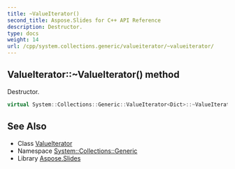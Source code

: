 ```yaml
---
title: ~ValueIterator()
second_title: Aspose.Slides for C++ API Reference
description: Destructor.
type: docs
weight: 14
url: /cpp/system.collections.generic/valueiterator/~valueiterator/
---
```

## ValueIterator::~ValueIterator() method


Destructor.

```cpp
virtual System::Collections::Generic::ValueIterator<Dict>::~ValueIterator()=default
```

## See Also

* Class [ValueIterator](./)
* Namespace [System::Collections::Generic](../)
* Library [Aspose.Slides](../../)